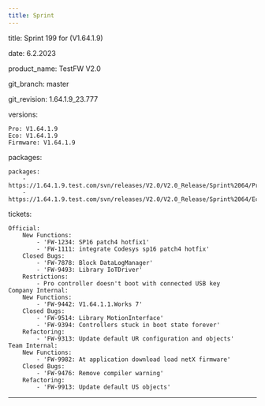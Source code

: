 ```yaml
---
title: Sprint
---
```

title: Sprint 199 for (V1.64.1.9)

date: 6.2.2023

product_name: TestFW V2.0

git_branch: master

git_revision: 1.64.1.9_23.777

versions:

    Pro: V1.64.1.9
    Eco: V1.64.1.9
    Firmware: V1.64.1.9
packages:

    packages:
        - https://1.64.1.9.test.com/svn/releases/V2.0/V2.0_Release/Sprint%2064/Pro_1.64.1.9_23.777.seco
        - https://1.64.1.9.test.com/svn/releases/V2.0/V2.0_Release/Sprint%2064/Eco_1.64.1.9_23.777.seco
tickets:

    Official:
        New Functions:
            - 'FW-1234: SP16 patch4 hotfix1'
            - 'FW-1111: integrate Codesys sp16 patch4 hotfix'
        Closed Bugs:
            - 'FW-7878: Block DataLogManager'
            - 'FW-9493: Library IoTDriver'
        Restrictions:
            - Pro controller doesn't boot with connected USB key
    Company Internal:
        New Functions:
            - 'FW-9442: V1.64.1.1.Works 7'
        Closed Bugs:
            - 'FW-9514: Library MotionInterface'
            - 'FW-9394: Controllers stuck in boot state forever'
        Refactoring:
            - 'FW-9313: Update default UR configuration and objects'
    Team Internal:
        New Functions:
            - 'FW-9982: At application download load netX firmware'
        Closed Bugs:
            - 'FW-9476: Remove compiler warning'
        Refactoring:
            - 'FW-9913: Update default US objects'

---